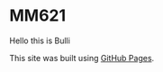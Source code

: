 # MM621

Hello this is Bulli

This site was built using [GitHub Pages](https://www.jayaproduction.com).

